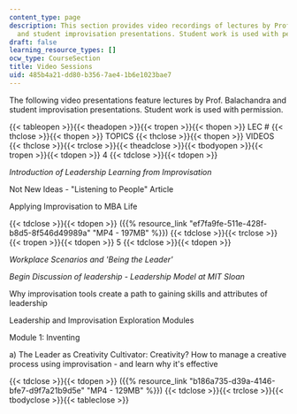 ```yaml
---
content_type: page
description: This section provides video recordings of lectures by Prof. Balachandra
  and student improvisation presentations. Student work is used with permission.
draft: false
learning_resource_types: []
ocw_type: CourseSection
title: Video Sessions
uid: 485b4a21-dd80-b356-7ae4-1b6e1023bae7
---
```

The following video presentations feature lectures by Prof. Balachandra and student improvisation presentations. Student work is used with permission.

{{< tableopen >}}{{< theadopen >}}{{< tropen >}}{{< thopen >}}
LEC #
{{< thclose >}}{{< thopen >}}
TOPICS
{{< thclose >}}{{< thopen >}}
VIDEOS
{{< thclose >}}{{< trclose >}}{{< theadclose >}}{{< tbodyopen >}}{{< tropen >}}{{< tdopen >}}
4
{{< tdclose >}}{{< tdopen >}}

*Introduction of Leadership Learning from Improvisation*

Not New Ideas - "Listening to People" Article

Applying Improvisation to MBA Life

{{< tdclose >}}{{< tdopen >}}
({{% resource_link "ef7fa9fe-511e-428f-b8d5-8f546d49989a" "MP4 - 197MB" %}})
{{< tdclose >}}{{< trclose >}}{{< tropen >}}{{< tdopen >}}
5
{{< tdclose >}}{{< tdopen >}}

*Workplace Scenarios and 'Being the Leader'*

*Begin Discussion of leadership - Leadership Model at MIT Sloan*

Why improvisation tools create a path to gaining skills and attributes of leadership

Leadership and Improvisation Exploration Modules

Module 1: Inventing

a) The Leader as Creativity Cultivator: Creativity? How to manage a creative process using improvisation - and learn why it's effective

{{< tdclose >}}{{< tdopen >}}
({{% resource_link "b186a735-d39a-4146-bfe7-d9f7a21b9d5e" "MP4 - 129MB" %}})
{{< tdclose >}}{{< trclose >}}{{< tbodyclose >}}{{< tableclose >}}